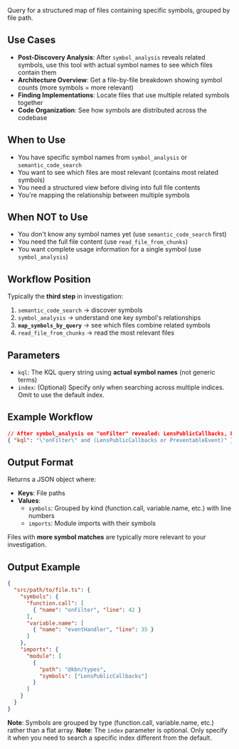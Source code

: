 Query for a structured map of files containing specific symbols, grouped by file path.

## Use Cases
- **Post-Discovery Analysis**: After `symbol_analysis` reveals related symbols, use this tool with actual symbol names to see which files contain them
- **Architecture Overview**: Get a file-by-file breakdown showing symbol counts (more symbols = more relevant)
- **Finding Implementations**: Locate files that use multiple related symbols together
- **Code Organization**: See how symbols are distributed across the codebase

## When to Use
- You have specific symbol names from `symbol_analysis` or `semantic_code_search`
- You want to see which files are most relevant (contains most related symbols)
- You need a structured view before diving into full file contents
- You're mapping the relationship between multiple symbols

## When NOT to Use
- You don't know any symbol names yet (use `semantic_code_search` first)
- You need the full file content (use `read_file_from_chunks`)
- You want complete usage information for a single symbol (use `symbol_analysis`)

## Workflow Position
Typically the **third step** in investigation:
1. `semantic_code_search` → discover symbols
2. `symbol_analysis` → understand one key symbol's relationships
3. **`map_symbols_by_query`** → see which files combine related symbols
4. `read_file_from_chunks` → read the most relevant files

## Parameters
- `kql`: The KQL query string using **actual symbol names** (not generic terms)
- `index`: (Optional) Specify only when searching across multiple indices. Omit to use the default index.

## Example Workflow
```json
// After symbol_analysis on "onFilter" revealed: LensPublicCallbacks, PreventableEvent
{ "kql": "\"onFilter\" and (LensPublicCallbacks or PreventableEvent)" }
```

## Output Format
Returns a JSON object where:
- **Keys**: File paths
- **Values**:
  - `symbols`: Grouped by kind (function.call, variable.name, etc.) with line numbers
  - `imports`: Module imports with their symbols

Files with **more symbol matches** are typically more relevant to your investigation.

## Output Example
```json
{
  "src/path/to/file.ts": {
    "symbols": {
      "function.call": [
        { "name": "onFilter", "line": 42 }
      ],
      "variable.name": [
        { "name": "eventHandler", "line": 35 }
      ]
    },
    "imports": {
      "module": [
        {
          "path": "@kbn/types",
          "symbols": ["LensPublicCallbacks"]
        }
      ]
    }
  }
}
```

**Note**: Symbols are grouped by type (function.call, variable.name, etc.) rather than a flat array.
**Note**: The `index` parameter is optional. Only specify it when you need to search a specific index different from the default.
